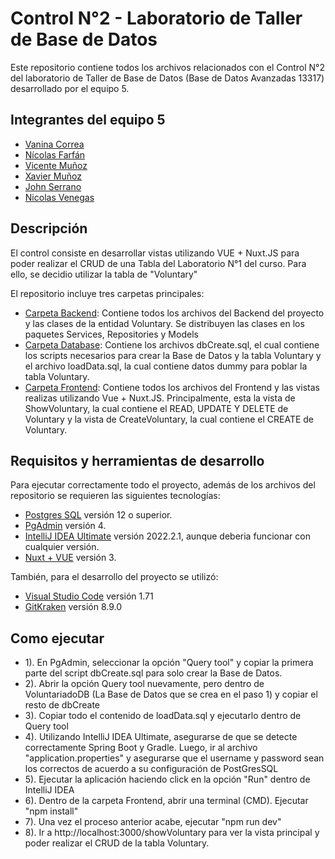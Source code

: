 # Control N°2 - Laboratorio de Taller de Base de Datos
Este repositorio contiene todos los archivos relacionados con el Control N°2 del
laboratorio de Taller de Base de Datos (Base de Datos Avanzadas 13317) desarrollado
por el equipo 5. 
## Integrantes del equipo 5
* [Vanina Correa](https://github.com/Vanina11)
* [Nícolas Farfán](https://github.com/nic0q)
* [Vicente Muñoz](https://github.com/LeVixo)
* [Xavier Muñoz](https://github.com/iChavy)
* [John Serrano](https://github.com/PodssilDev)
* [Nicolas Venegas](https://github.com/nicovenegas2)

## Descripción
El control consiste en desarrollar vistas utilizando VUE + Nuxt.JS para poder realizar el CRUD de una Tabla del Laboratorio N°1 del curso. Para ello,
se decidio utilizar la tabla de "Voluntary" <br>

El repositorio incluye tres carpetas principales:  <br>
* [Carpeta Backend](https://github.com/nic0q/BDDA-Control-2/tree/master/Backend): Contiene todos los archivos del Backend del proyecto y las clases de la entidad Voluntary. 
Se distribuyen las clases en los paquetes Services, Repositories y Models
* [Carpeta Database](https://github.com/nic0q/BDDA-Control-2/tree/master/Database): Contiene los archivos dbCreate.sql, el cual contiene los scripts necesarios para crear
la Base de Datos y la tabla Voluntary y el archivo loadData.sql, la cual contiene datos dummy para poblar la tabla Voluntary.
* [Carpeta Frontend](https://github.com/nic0q/BDDA-Control-2/tree/master/Frontend): Contiene todos los archivos del Frontend y las vistas realizas utilizando Vue + Nuxt.JS. 
Principalmente, esta la vista de ShowVoluntary, la cual contiene el READ, UPDATE Y DELETE de Voluntary y la vista de CreateVoluntary, la cual contiene el CREATE de Voluntary.

## Requisitos y herramientas de desarrollo
Para ejecutar correctamente todo el proyecto, además de los archivos del repositorio se requieren las siguientes tecnologías:

* [Postgres SQL](https://www.enterprisedb.com/downloads/postgres-postgresql-downloads) versión 12 o superior. 
* [PgAdmin](https://www.pgadmin.org) versión 4.
* [IntelliJ IDEA Ultimate](https://www.jetbrains.com/es-es/idea/download/#section=windows) versión 2022.2.1, aunque deberia funcionar con cualquier versión.
* [Nuxt + VUE](https://nuxtjs.org) versión 3.

También, para el desarrollo del proyecto se utilizó:
* [Visual Studio Code](https://code.visualstudio.com) versión 1.71
* [GitKraken](https://www.gitkraken.com) versión 8.9.0

## Como ejecutar
* 1). En PgAdmin, seleccionar la opción "Query tool" y copiar la primera parte del script dbCreate.sql para solo crear la Base de Datos. 
* 2). Abrir la opción Query tool nuevamente, pero dentro de VoluntariadoDB (La Base de Datos que se crea en el paso 1) y copiar el resto de dbCreate
* 3). Copiar todo el contenido de loadData.sql y ejecutarlo dentro de Query tool
* 4). Utilizando IntelliJ IDEA Ultimate, asegurarse de que se detecte correctamente Spring Boot y Gradle. Luego, ir al archivo "application.properties" y asegurarse que  el username y password sean los correctos de acuerdo a su configuración de PostGresSQL
* 5). Ejecutar la aplicación haciendo click en la opción "Run" dentro de IntelliJ IDEA
* 6). Dentro de la carpeta Frontend, abrir una terminal (CMD). Ejecutar "npm install"
* 7). Una vez el proceso anterior acabe, ejecutar "npm run dev"
* 8). Ir a http://localhost:3000/showVoluntary para ver la vista principal y poder realizar el CRUD de la tabla Voluntary.

